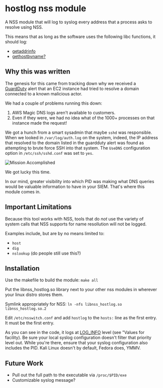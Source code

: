 # hostlog nss module

A NSS module that will log to syslog every address that a process asks to resolve using NSS.

This means that as long as the software uses the following libc functions, it should log:

* [getaddrinfo](https://linux.die.net/man/3/getaddrinfo)
* [gethostbyname?](https://linux.die.net/man/3/gethostbyname)

## Why this was written

The genesis for this came from tracking down why we received a [GuardDuty](https://aws.amazon.com/guardduty/) alert that an EC2 instance had tried to resolve a domain connected to a known malicious actor.

We had a couple of problems running this down:

1. AWS Magic DNS logs aren't available to customers.
2. Even if they were, we had no idea what of the 1000+ processes on that instance made the request!

We got a hunch from a smart sysadmin that maybe `sshd` was responsible.  When we looked in `/var/log/auth.log` on the system, indeed, the IP address that resolved to the domain listed in the guardduty alert was found as attempting to brute force SSH into that system.  The `UseDNS` configuration option in `/etc/ssh/sshd.conf` was set to `yes`.

![Mission Accomplished](https://i.imgur.com/E5slr5K.jpg "Mission Accomplished")

We got lucky this time.

In our mind, greater visibility into which PID was making what DNS queries would be valuable information to have in your SIEM.  That's where this module comes in.

## Important Limitations

Because this tool works with NSS, tools that do *not* use the variety of system calls that NSS supports for name resollution will not be logged.

Examples include, but are by no means limited to:

* `host`
* `dig`
* `nslookup` (do people still use this?)

## Installation

Use the makefile to build the module: `make all`

Put the libnss_hostlog.so library next to your other nss modules in wherever your linux distro stores them.

Symlink appropriately for NSS: `ln -nfs libnss_hostlog.so libnss_hostlog.so.2`

Edit `/etc/nsswitch.conf` and add `hostlog` to the `hosts:` line as the first entry. It must be the first entry.

As you can see in the code, it logs at [LOG_INFO](http://man7.org/linux/man-pages/man3/syslog.3.html) level (see "Values for facility).  Be sure your local syslog configuration doesn't filter that priority level out.  While you're there, ensure that your syslog configuration also includes the PID.  Kali Linux doesn't by default, Fedora does, YMMV.

## Future Work

* Pull out the full path to the executable via `/proc/$PID/exe`
* Customizable syslog message?
